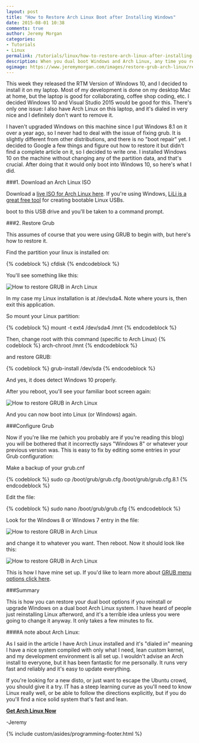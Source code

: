 ```yaml
---
layout: post
title: "How to Restore Arch Linux Boot after Installing Windows"
date: 2015-08-01 10:38
comments: true
author: Jeremy Morgan
categories:
- Tutorials
- Linux
permalink: /tutorials/linux/how-to-restore-arch-linux-after-installing-windows/
description: When you dual boot Windows and Arch Linux, any time you reinstall or upgrade Windows you lose the boot menu to get into Linux. In this tutorial I'll show you how to fix that.
ogimage: https://www.jeremymorgan.com/images/restore-grub-arch-linux/restore-grub-arch-linux-og.jpg
---
```

This week they released the RTM Version of Windows 10, and I decided to install it on my laptop. Most of my development is done on my desktop Mac at home, but the laptop is good for collaborating, coffee shop coding, etc. I decided Windows 10 and Visual Studio 2015 would be good for this. There's only one issue: I also have Arch Linux on this laptop, and it's dialed in very nice and I definitely don't want to remove it.

I haven't upgraded Windows on this machine since I put Windows 8.1 on it over a year ago, so I never had to deal with the issue of fixing grub. It is slightly different from other distributions, and there is no "boot repair" yet. I decided to Google a few things and figure out how to restore it but didn't find a complete article on it, so I decided to write one. I installed Windows 10 on the machine without changing any of the partition data, and that's crucial. After doing that it would only boot into Windows 10, so here's what I did. 

###1. Download an Arch Linux ISO

Download a [live ISO for Arch Linux here](https://www.archlinux.org/download/). If you're using Windows, [LiLi is a great free tool](http://www.linuxliveusb.com/) for creating bootable Linux USBs. 

boot to this USB drive and you'll be taken to a command prompt.

###2. Restore Grub

This assumes of course that you were using GRUB to begin with, but here's how to restore it. 

Find the partition your linux is installed on:

{% codeblock %}
cfdisk
{% endcodeblock %}

You'll see something like this:

![How to restore GRUB in Arch Linux](/images/restore-grub-arch-linux/restore-grub-arch-linux-01.jpg)

In my case my Linux installation is at /dev/sda4. Note where yours is, then exit this application.

So mount your Linux partition:

{% codeblock %}
mount -t ext4 /dev/sda4 /mnt
{% endcodeblock %}

Then, change root with this command (specific to Arch Linux)
{% codeblock %}
arch-chroot /mnt
{% endcodeblock %}

and restore GRUB:

{% codeblock %}
grub-install /dev/sda
{% endcodeblock %}

And yes, it does detect Windows 10 properly. 

After you reboot, you'll see your familiar boot screen again:

![How to restore GRUB in Arch Linux](/images/restore-grub-arch-linux/restore-grub-arch-linux-02.jpg)

And you can now boot into Linux (or Windows) again.

###Configure Grub

Now if you're like me (which you probably are if you're reading this blog) you will be bothered that it incorrectly says "Windows 8" or whatever your previous version was. This is easy to fix by editing some entries in your Grub configuration: 

Make a backup of your grub.cnf

{% codeblock %}
sudo cp /boot/grub/grub.cfg /boot/grub/grub.cfg.8.1
{% endcodeblock %}

Edit the file: 

{% codeblock %}
sudo nano /boot/grub/grub.cfg
{% endcodeblock %}

Look for the Windows 8 or Windows 7 entry in the file:

![How to restore GRUB in Arch Linux](/images/restore-grub-arch-linux/restore-grub-arch-linux-03.jpg)

and change it to whatever you want. Then reboot. Now it should look like this:

![How to restore GRUB in Arch Linux](/images/restore-grub-arch-linux/restore-grub-arch-linux-04.jpg)

This is how I have mine set up. If you'd like to learn more about <a href="https://wiki.archlinux.org/index.php/GRUB/Tips_and_tricks" target="_blank">GRUB menu options click here</a>.


###Summary

This is how you can restore your dual boot options if you reinstall or upgrade Windows on a dual boot Arch Linux system. I have heard of people just reinstalling Linux afterword, and it's a terrible idea unless you were going to change it anyway. It only takes a few minutes to fix. 

####A note about Arch Linux:

As I said in the article I have Arch Linux installed and it's "dialed in" meaning I have a nice system compiled with only what I need, lean custom kernel, and my development environment is all set up. I wouldn't advise an Arch install to everyone, but it has been fantastic for me personally. It runs very fast and reliably and it's easy to update everything. 

If you're looking for a new disto, or just want to escape the Ubuntu crowd, you should give it a try. IT has a steep learning curve as you'll need to know Linux really well, or be able to follow the directions explicitly, but if you do you'll find a nice solid system that's fast and lean. 

<a href="https://www.archlinux.org/download/" target="_blank">**Get Arch Linux Now**</a>

-Jeremy

{% include custom/asides/programming-footer.html %}